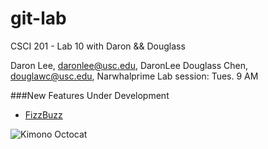 git-lab
=======

CSCI 201 - Lab 10 with Daron && Douglass

Daron Lee, daronlee@usc.edu, DaronLee
Douglass Chen, douglawc@usc.edu, Narwhalprime
Lab session: Tues. 9 AM

###New Features Under Development
  + [FizzBuzz](http://www.codinghorror.com/blog/2007/02/why-cant-programmers-program.html)

![Kimono Octocat](http://www.octodex.github.com/images/kimonotocat.png)
